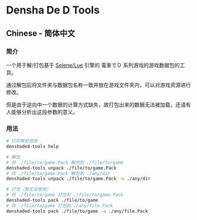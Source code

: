 # Densha De D Tools

## Chinese - 简体中文

### 简介

一个用于解/打包基于 [Selene/Lue](http://selene-lue.halfmoon.jp/) 引擎的 電車でＤ 系列游戏的游戏数据包的工具。

通过解包后将文件夹与数据包名称一致并放在游戏文件夹内，可以对游戏资源进行修改。

但是由于逆向中一个数据的计算方式缺失，故打包出来的数据无法被加载，还请有人能够分析出这段参数的意义。

### 用法

```bash
# 打印帮助信息
denshaded-tools help

# 解包
# 将 ./file/to/game.Pack 解包到 ./file/to/game
denshaded-tools unpack ./file/to/game.Pack
# 将 ./file/to/game.Pack 解包到 ./any/dir
denshaded-tools unpack ./file/to/game.Pack -o ./any/dir

# 打包（暂无法使用）
# 将 ./file/to/game 打包到 ./file/to/game.Pack
denshaded-tools pack ./file/to/game
# 将 ./file/to/game 打包到 ./any/file.Pack
denshaded-tools pack ./file/to/game -o ./any/file.Pack
```
